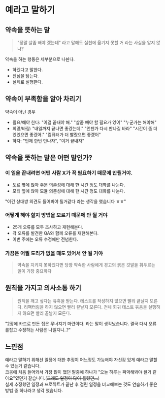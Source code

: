# 예라고 말하기
## 약속을 뜻하는 말
> "정말 살좀 빼야 겠는데" 라고 말해도 실천에 옮기지 못할 거 라는 사실을 알지 않나?

약속을 하는 행동은 세부분으로 나뉜다.
- 하겠다고 말한다.
- 진심을 담는다.
- 실제로 실행한다.

## 약속이 부족함을 알아 차리기
약속이 아닌 경우
- 필요/해야 한다: "이걸 끝내야 해." "살좀 빼야 할 필요가 있어" "누군가는 해야해"
- 희망/바람: "내일까지 끝나면 좋겠는데." "언젠가 다시 만나길 바라" "시간이 좀 더 있었으면 좋겠어." "컴퓨터가 더 빨랐으면 좋겠어"
- 하자: "언제 한번 만나자", "이거 끝내자"

## 약속을 뜻하는 말은 어떤 말인가?
### 이 일을 끝내려면 어떤 사람 X가 꼭 필요하기 때문에 안될거야.
- 토르 옆에 앉아 주문 의존성에 대해 한 시간 정도 대화를 나눈다.
- 모티 옆에 앉아 모듈 의존성에 대해 한 시간 정도 대화를 나눈다.

"이건 상대방 의견도 들어봐야 될거같다 라는 생각을 했습니다 ㅎㅎ"

### 어떻게 해야 할지 방법을 모르기 때문에 안 될 거야
- 25개 오류를 모두 조사하고 재현해본다.
- 각 오류를 발견한 QA와 함께 오류를 재현해본다.
- 이번 주에는 오류 수정에만 전념한다.

### 가끔은 어쩔 도리가 없을 때도 있어서 안 될 거야
> 약속을 지키지 못하겠다면 당장 약속한 사람에게 경고의 붉은 깃발을 휘두르는 일이 가장 중요하다

## 원칙을 가지고 의사소통 하기
> 원칙을 깨고 싶다는 유혹을 받는다. 테스트를 작성하지 않으면 빨리 끝날지 모른다. 리팩터링을 하지 않으면 빨리 끝날지 모른다. 전체 회귀 테스트 묶음을 실행하지 않으면 빨리 끝날지 모른다.


"2장에 카드로 만든 집은 무너지기 마련이다. 라는 말이 생각났습니다. 결국 다시 오류를잡고 수정하는 사람은 나일지니..?"   

## 느낀점
예라고 말하기 위해선 일정에 대한 추정이 어느정도 가능해야 자신감 있게 예라고 말할 수 있는거 같습니다.  
크몽에 처음 들어와서 가장 많이 했던 말중에 하나가 "오늘 하루는 파악해봐야 될거 같아요"였던거 같습니다.(~~그래도 일정이 많이 틀렸던...~~)  
실제 추정했던 일정과 프로젝트가 끝난 후 걸린 일정을 비교해보는 것도 연습하기 좋은 방법 중 하나라고 생각 했습니다.   
